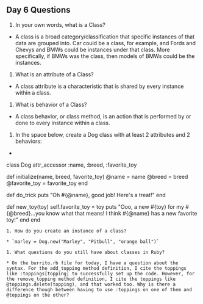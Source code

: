 ## Day 6 Questions

1. In your own words, what is a Class?

* A class is a broad category/classification that specific instances of that data are grouped into. Car could be a class, for example, and Fords and Chevys and BMWs could be instances under that class. More specifically, if BMWs was the class, then models of BMWs could be the instances.

1. What is an attribute of a Class?

* A class attribute is a characteristic that is shared by every instance within a class.

1. What is behavior of a Class?

* A class behavior, or class method, is an action that is performed by or done to every instance within a class.

1. In the space below, create a Dog class with at least 2 attributes and 2 behaviors:

* ```
class Dog
  attr_accessor :name, :breed, :favorite_toy

  def initialize(name, breed, favorite_toy)
    @name   = name
    @breed  = breed
    @favorite_toy = favorite_toy
  end

  def do_trick
    puts "Oh #{@name}, good job! Here's a treat!"
  end

  def new_toy(toy)
  self.favorite_toy = toy
  puts "Ooo, a new #{toy} for my #{@breed}...you know what that means! I think #{@name} has a new favorite toy!"
  end
end
```
1. How do you create an instance of a class?

* `marley = Dog.new("Marley", "Pitbull", "orange ball")`

1. What questions do you still have about classes in Ruby?

* On the burrito.rb file for today, I have a question about the syntax. For the add_topping method definition, I cite the toppings like :toppings[topping] to successfully set up the code. However, for the remove_topping method definition, I cite the toppings like @toppings.delete(topping), and that worked too. Why is there a difference though between having to use :toppings on one of them and @toppings on the other?
